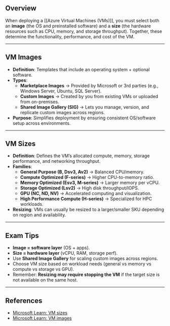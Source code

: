 ## **Overview**
When deploying a [[Azure Virtual Machines (VMs)]], you must select both an **image** (the OS and preinstalled software) and a **size** (the hardware resources such as CPU, memory, and storage throughput). Together, these determine the functionality, performance, and cost of the VM.

---
## **VM Images**
- **Definition**: Templates that include an operating system + optional software.  
- **Types**:  
	- **Marketplace Images** → Provided by Microsoft or 3rd parties (e.g., Windows Server, Ubuntu, SQL Server).  
	- **Custom Images** → Created by you from existing VMs or uploaded from on-premises.  
	- **Shared Image Gallery (SIG)** → Lets you manage, version, and replicate custom images across regions.  
- **Purpose**: Simplifies deployment by ensuring consistent OS/software setup across environments.

---
## **VM Sizes**
- **Definition**: Defines the VM’s allocated compute, memory, storage performance, and networking throughput.  
- **Families**:  
	- **General Purpose (B, Dsv3, Av2)** → Balanced CPU/memory.  
	- **Compute Optimized (F-series)** → Higher CPU-to-memory ratio.  
	- **Memory Optimized (Esv3, M-series)** → Larger memory per vCPU.  
	- **Storage Optimized (Lsv2)** → High disk throughput/IOPS.  
	- **GPU (NC, ND, NV)** → Accelerated computing and visualization.  
	- **High Performance Compute (H-series)** → Specialized for HPC workloads.  
- **Resizing**: VMs can usually be resized to a larger/smaller SKU depending on region and availability.

---
## **Exam Tips**
- **Image = software layer** (OS + apps).  
- **Size = hardware layer** (vCPU, RAM, storage perf).  
- Use **Shared Image Gallery** for scaling custom images across regions.  
- Choose VM size based on workload needs (general vs memory vs compute vs storage vs GPU).  
- Remember: **Resizing may require stopping the VM** if the target size is not available on the same host.

---
## **References**
- [Microsoft Learn: VM sizes](https://learn.microsoft.com/en-us/azure/virtual-machines/sizes)  
- [Microsoft Learn: VM images](https://learn.microsoft.com/en-us/azure/virtual-machines/linux/imaging)  